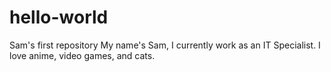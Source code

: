 # hello-world
Sam's first repository
My name's Sam, I currently work as an IT Specialist.
I love anime, video games, and cats.
